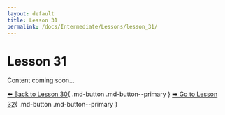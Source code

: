 ```yaml
---
layout: default
title: Lesson 31
permalink: /docs/Intermediate/Lessons/lesson_31/
---
```


# Lesson 31

Content coming soon...

[⬅️ Back to Lesson 30](lesson_30.md){ .md-button .md-button--primary }  [➡️ Go to Lesson 32](lesson_32.md){ .md-button .md-button--primary }
